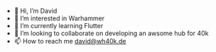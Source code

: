 - 👋 Hi, I’m David
- 👀 I’m interested in Warhammer
- 🌱 I’m currently learning Flutter
- 💞️ I’m looking to collaborate on developing an awsome hub for 40k
- 📫 How to reach me david@wh40k.de

<!---
davidwh40k/davidwh40k is a ✨ special ✨ repository because its `README.md` (this file) appears on your GitHub profile.
You can click the Preview link to take a look at your changes.
--->
